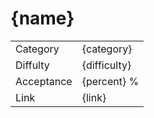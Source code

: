 # {name}

<table>
    <tr>
        <td>Category</td>
        <td>{category}</td>
    </tr>
    <tr>
        <td>Diffulty</td>
        <td>{difficulty}</td>
    </tr>
    <tr>
        <td>Acceptance</td>
        <td>{percent} %</td>
    </tr>
    <tr>
        <td>Link</td>
        <td>{link}</td>
    </tr>
</table>